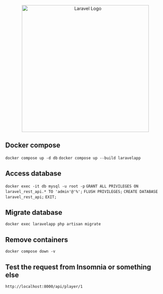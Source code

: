 <p align="center"><a href="https://laravel.com" target="_blank"><img src="https://raw.githubusercontent.com/laravel/art/master/logo-lockup/5%20SVG/2%20CMYK/1%20Full%20Color/laravel-logolockup-cmyk-red.svg" width="400" alt="Laravel Logo"></a></p>

## Docker compose

`docker compose up -d db`
`docker compose up --build laravelapp`

## Access database

`docker exec -it db mysql -u root -p`
`GRANT ALL PRIVILEGES ON laravel_rest_api.* TO 'admin'@'%';`
`FLUSH PRIVILEGES;`
`CREATE DATABASE laravel_rest_api;`
`EXIT;`

## Migrate database

`docker exec laravelapp php artisan migrate`

## Remove containers

`docker compose down -v`

## Test the request from Insomnia or something else

`http://localhost:8000/api/player/1`

